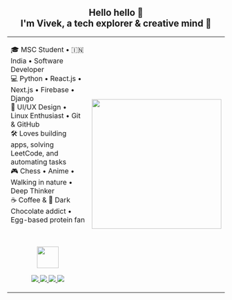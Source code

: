 <h2 align="center">Hello hello 👋<br>
I'm Vivek, a tech explorer & creative mind 🚀</h2>

<table>
  <tr>
    <td>

🎓 MSC Student • 🇮🇳 India • Software Developer  
💻 Python • React.js • Next.js • Firebase • Django  
🎨 UI/UX Design • Linux Enthusiast • Git & GitHub  
🛠️ Loves building apps, solving LeetCode, and automating tasks  
🎮 Chess • Anime • Walking in nature • Deep Thinker  
☕ Coffee & 🍫 Dark Chocolate addict • Egg-based protein fan  

<br>

<p align="center">
  <img src="https://media.giphy.com/media/f9hnhCPfPI3nK/giphy.gif" width="50" />
</p>

<p align="center">
  <a href="https://your-portfolio-link.com">
    <img src="https://img.shields.io/badge/Portfolio-00b894?style=for-the-badge&logoColor=white" />
  </a>
  <a href="https://www.linkedin.com/in/yourusername">
    <img src="https://img.shields.io/badge/LinkedIn-0077B5?style=for-the-badge&logo=linkedin&logoColor=white" />
  </a>
  <a href="https://dev.to/yourusername">
    <img src="https://img.shields.io/badge/Dev.to-0A0A0A?style=for-the-badge&logo=devdotto&logoColor=white" />
  </a>
  <a href="https://instagram.com/yourusername">
    <img src="https://img.shields.io/badge/Instagram-E4405F?style=for-the-badge&logo=instagram&logoColor=white" />
  </a>
</p>

</td>
<td>
  <img src="https://i.pinimg.com/originals/27/f9/6c/27f96c45a8db9edafc7034df8c62a897.jpg" width="300"/>
</td>
</tr>
</table>
